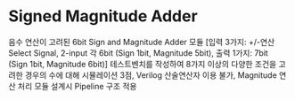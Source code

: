 # Signed Magnitude Adder
음수 연산이 고려된 6bit Sign and Magnitude Adder 모듈
[입력 3가지: +/-연산 Select Signal, 2-input 각 6bit (Sign 1bit, Magnitude 5bit), 출력 1가지: 7bit (Sign 1bit, Magnitude 6bit)]
테스트벤치를 작성하여 8가지 이상의 다양한 조건을 고려한 경우의 수에 대해 시뮬레이션
3점, Verilog 산술연산자 이용 불가, Magnitude 연산 처리 모듈 설계시 Pipeline 구조 적용
